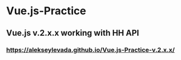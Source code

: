 # Vue.js-Practice
## Vue.js v.2.x.x  working with HH API
### https://alekseylevada.github.io/Vue.js-Practice-v.2.x.x/
